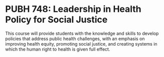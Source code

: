 # PUBH 748: Leadership in Health Policy for Social Justice

This course will provide students with the knowledge and skills to develop policies that address public health challenges, with an emphasis on improving health equity, promoting social justice, and creating systems in which the human right to health is given full effect.